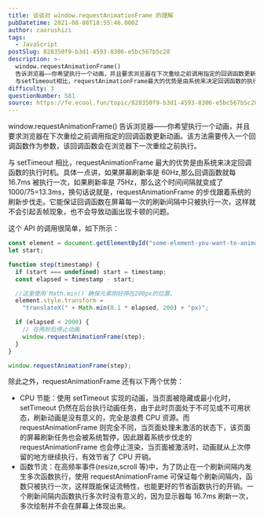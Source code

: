 ```yaml
---
title: 谈谈对 window.requestAnimationFrame 的理解
pubDatetime: 2021-08-08T18:55:46.000Z
author: caorushizi
tags:
  - JavaScript
postSlug: 828350f9-b3d1-4593-8306-e5bc567b5c28
description: >-
  window.requestAnimationFrame()
  告诉浏览器——你希望执行一个动画，并且要求浏览器在下次重绘之前调用指定的回调函数更新动画。该方法需要传入一个回调函数作为参数，该回调函数会在浏览器下一次重绘之前执行。
  与setTimeout相比，requestAnimationFrame最大的优势是由系统来决定回调函数的执行时机。具体一点讲，如果屏幕刷新率是60Hz,那么回调函数就每1
difficulty: 3
questionNumber: 581
source: https://fe.ecool.fun/topic/828350f9-b3d1-4593-8306-e5bc567b5c28
---
```


window.requestAnimationFrame() 告诉浏览器——你希望执行一个动画，并且要求浏览器在下次重绘之前调用指定的回调函数更新动画。该方法需要传入一个回调函数作为参数，该回调函数会在浏览器下一次重绘之前执行。

与 setTimeout 相比，requestAnimationFrame 最大的优势是由系统来决定回调函数的执行时机。具体一点讲，如果屏幕刷新率是 60Hz,那么回调函数就每 16.7ms 被执行一次，如果刷新率是 75Hz，那么这个时间间隔就变成了 1000/75=13.3ms，换句话说就是，requestAnimationFrame 的步伐跟着系统的刷新步伐走。它能保证回调函数在屏幕每一次的刷新间隔中只被执行一次，这样就不会引起丢帧现象，也不会导致动画出现卡顿的问题。

这个 API 的调用很简单，如下所示：

```javascript
const element = document.getElementById("some-element-you-want-to-animate");
let start;

function step(timestamp) {
  if (start === undefined) start = timestamp;
  const elapsed = timestamp - start;

  //这里使用`Math.min()`确保元素刚好停在200px的位置。
  element.style.transform =
    "translateX(" + Math.min(0.1 * elapsed, 200) + "px)";

  if (elapsed < 2000) {
    // 在两秒后停止动画
    window.requestAnimationFrame(step);
  }
}

window.requestAnimationFrame(step);
```

除此之外，requestAnimationFrame 还有以下两个优势：

- CPU 节能：使用 setTimeout 实现的动画，当页面被隐藏或最小化时，setTimeout 仍然在后台执行动画任务，由于此时页面处于不可见或不可用状态，刷新动画是没有意义的，完全是浪费 CPU 资源。而 requestAnimationFrame 则完全不同，当页面处理未激活的状态下，该页面的屏幕刷新任务也会被系统暂停，因此跟着系统步伐走的 requestAnimationFrame 也会停止渲染，当页面被激活时，动画就从上次停留的地方继续执行，有效节省了 CPU 开销。
- 函数节流：在高频率事件(resize,scroll 等)中，为了防止在一个刷新间隔内发生多次函数执行，使用 requestAnimationFrame 可保证每个刷新间隔内，函数只被执行一次，这样既能保证流畅性，也能更好的节省函数执行的开销。一个刷新间隔内函数执行多次时没有意义的，因为显示器每 16.7ms 刷新一次，多次绘制并不会在屏幕上体现出来。
